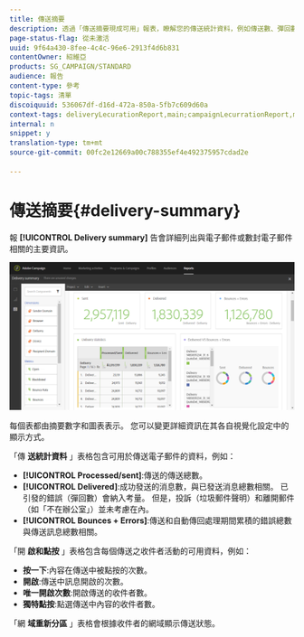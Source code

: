 ```yaml
---
title: 傳送摘要
description: 透過「傳送摘要現成可用」報表，瞭解您的傳送統計資料，例如傳送數、彈回數和開啟數。
page-status-flag: 從未激活
uuid: 9f64a430-8fee-4c4c-96e6-2913f4d6b831
contentOwner: 紹維亞
products: SG_CAMPAIGN/STANDARD
audience: 報告
content-type: 參考
topic-tags: 清單
discoiquuid: 536067df-d16d-472a-850a-5fb7c609d60a
context-tags: deliveryLecurationReport,main;campaignLecurrationReport,main;programLecurrationReport,main
internal: n
snippet: y
translation-type: tm+mt
source-git-commit: 00fc2e12669a00c788355ef4e492375957cdad2e

---
```



# 傳送摘要{#delivery-summary}

報 **[!UICONTROL Delivery summary]** 告會詳細列出與電子郵件或數封電子郵件相關的主要資訊。

![](assets/campaign_reports_1.png)

每個表都由摘要數字和圖表表示。 您可以變更詳細資訊在其各自視覺化設定中的顯示方式。

「傳 **送統計資料** 」表格包含可用於傳送電子郵件的資料，例如：

* **[!UICONTROL Processed/sent]**:傳送的傳送總數。
* **[!UICONTROL Delivered]**:成功發送的消息數，與已發送消息總數相關。 已引發的錯誤（彈回數）會納入考量。 但是，投訴（垃圾郵件聲明）和離開郵件（如「不在辦公室」）並未考慮在內。
* **[!UICONTROL Bounces + Errors]**:傳送和自動傳回處理期間累積的錯誤總數與傳送訊息總數相關。

「開 **啟和點按** 」表格包含每個傳送之收件者活動的可用資料，例如：

* **按一下**:內容在傳送中被點按的次數。
* **開啟**:傳送中訊息開啟的次數。
* **唯一開啟次數**:開啟傳送的收件者數。
* **獨特點按**:點選傳送中內容的收件者數。

「網 **域重新分區** 」表格會根據收件者的網域顯示傳送狀態。
